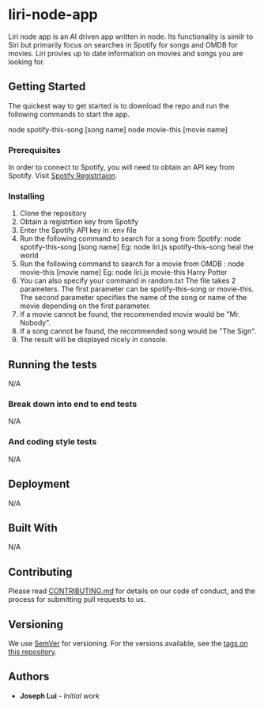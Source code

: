 # liri-node-app

Liri node app is an AI driven app written in node.  Its functionality is similr to Siri but primarily focus on searches in Spotify for songs and OMDB for movies.  Liri provies up to date information on movies and songs you are looking for.

## Getting Started

The quickest way to get started is to download the repo and run the following commands to start the app.

node spotify-this-song [song name]
node movie-this [movie name]

### Prerequisites

In order to connect to Spotify, you will need to obtain an API key from Spotify.  Visit <a href="https://developer.spotify.com/my-applications/#!/">Spotify Registrtaion</a>. 

### Installing

1)  Clone the repository
2)  Obtain a registrtion key from Spotify
3)  Enter the Spotify API key in .env file
4)  Run the following command to search for a song from Spotify:
    node spotify-this-song [song name]
    Eg: node liri.js spotify-this-song heal the world
5)  Run the following command to search for a movie from OMDB :
    node movie-this [movie name]
    Eg: node liri.js movie-this Harry Potter
6)  You can also specify your command in random.txt
    The file takes 2 parameters.  The first parameter can be spotify-this-song or movie-this.  The second parameter specifies the name of the song or name of the movie depending on the first parameter.
7)  If a movie cannot be found, the recommended movie would be "Mr. Nobody".
8)  If a song cannot be found, the recommended song would be "The Sign".
9)  The result will be displayed nicely in console.


## Running the tests

N/A

### Break down into end to end tests

N/A

### And coding style tests

N/A

## Deployment

N/A

## Built With

N/A

## Contributing

Please read [CONTRIBUTING.md](https://gist.github.com/PurpleBooth/b24679402957c63ec426) for details on our code of conduct, and the process for submitting pull requests to us.

## Versioning

We use [SemVer](http://semver.org/) for versioning. For the versions available, see the [tags on this repository](https://github.com/your/project/tags). 

## Authors

* **Joseph Lui** - *Initial work*

